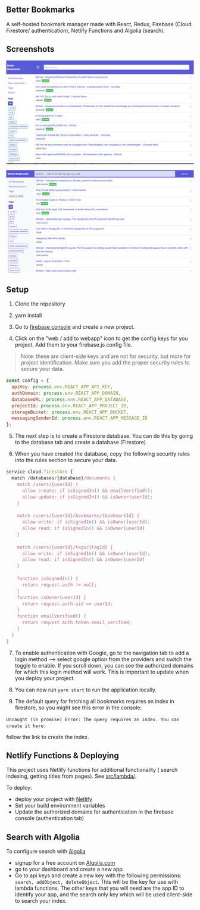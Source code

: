 ## Better Bookmarks

A self-hosted bookmark manager made with React, Redux, Firebase (Cloud Firestore/ authentication), Netlify Functions and Algolia (search).

## Screenshots

![HOME](/public/bbgif.gif)

![HOME](/public/screenshot_home2.png)

<!-- > bookmarks -->

<!-- <img src="https://s3-eu-west-1.amazonaws.com/github-images123/Screen+Recording+2018-10-23+at+02.43+PM.gif" />

<img height="400px" src="https://s3-eu-west-1.amazonaws.com/github-images123/bb+mobile+gif.gif" /> -->

## Setup

1. Clone the repository

2. yarn install

3. Go to [firebase console](https://console.firebase.google.com/) and create a new project.

4. Click on the "web / add to webapp" icon to get the config keys for you project. Add them to your firebase.js config file.

> Note: these are client-side keys and are not for security, but more for project identification. Make sure you add the proper security rules to secure your data.

```js
const config = {
  apiKey: process.env.REACT_APP_API_KEY,
  authDomain: process.env.REACT_APP_DOMAIN,
  databaseURL: process.env.REACT_APP_DATABASE,
  projectId: process.env.REACT_APP_PROJECT_ID,
  storageBucket: process.env.REACT_APP_BUCKET,
  messagingSenderId: process.env.REACT_APP_MESSAGE_ID
};
```

5. The next step is to create a Firestore database. You can do this by going to the database tab and create a database (Firestore)

6. When you have created the database, copy the following security rules into the rules section to secure your data.

```js
service cloud.firestore {
  match /databases/{database}/documents {
    match /users/{userId} {
      allow create: if isSignedIn() && emailVerified();
      allow update: if isSignedIn() && isOwner(userId);
    }

    match /users/{userId}/bookmarks/{bookmarkId} {
      allow write: if isSignedIn() && isOwner(userId);
      allow read: if isSignedIn() && isOwner(userId)
    }

    match /users/{userId}/tags/{tagId} {
      allow write: if isSignedIn() && isOwner(userId);
      allow read: if isSignedIn() && isOwner(userId)
    }

    function isSignedIn() {
      return request.auth != null;
    }
    function isOwner(userId) {
      return request.auth.uid == userId;
    }
    function emailVerified() {
      return request.auth.token.email_verified;
    }
  }
}
```

7. To enable authentication with Google, go to the navigation tab to add a login method --> select google option from the providers and switch the toggle to enable. If you scroll down, you can see the authorized domains for which this login method will work. This is important to update when you deploy your project.

8. You can now run `yarn start` to run the application locally.

9. The default query for fetching all bookmarks requires an index in firestore, so you might see this error in the console:

`Uncaught (in promise) Error: The query requires an index. You can create it here:`

follow the link to create the index.

## Netlify Functions & Deploying

This project uses Netlify functions for additional functionality ( search indexing, getting titles from pages). See [src/lambda/](https://github.com/ThomasRoest/better-bookmarks/blob/master/src/lambda/).

To deploy:

- deploy your project with [Netlify](https://www.netlify.com)
- Set your build environment variables
- Update the authorized domains for authentication in the firebase console (authentication tab)

## Search with Algolia

To configure search with [Algolia](https://www.algolia.com/)

- signup for a free account on [Algolia.com](https://www.algolia.com/)
- go to your dashboard and create a new app.
- Go to api keys and create a new key with the following permissions: `search, addObject, deleteObject`. This will be the key for use with lambda functions. The other keys that you will need are the app ID to identify your app, and the search only key which will be used client-side to search your index.
